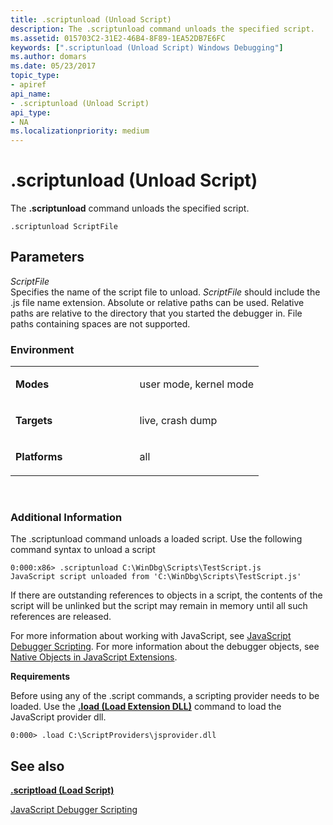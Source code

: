 ```yaml
---
title: .scriptunload (Unload Script)
description: The .scriptunload command unloads the specified script.
ms.assetid: 015703C2-31E2-46B4-8F89-1EA52DB7E6FC
keywords: [".scriptunload (Unload Script) Windows Debugging"]
ms.author: domars
ms.date: 05/23/2017
topic_type:
- apiref
api_name:
- .scriptunload (Unload Script)
api_type:
- NA
ms.localizationpriority: medium
---
```


# .scriptunload (Unload Script)


The **.scriptunload** command unloads the specified script.

```dbgcmd
.scriptunload ScriptFile
```

## <span id="Parameters"></span><span id="parameters"></span><span id="PARAMETERS"></span>Parameters


<span id="_______ScriptFile______"></span><span id="_______scriptfile______"></span><span id="_______SCRIPTFILE______"></span> *ScriptFile*   
Specifies the name of the script file to unload. *ScriptFile* should include the .js file name extension. Absolute or relative paths can be used. Relative paths are relative to the directory that you started the debugger in. File paths containing spaces are not supported.

### <span id="Environment"></span><span id="environment"></span><span id="ENVIRONMENT"></span>Environment

<table>
<colgroup>
<col width="50%" />
<col width="50%" />
</colgroup>
<tbody>
<tr class="odd">
<td align="left"><p><strong>Modes</strong></p></td>
<td align="left"><p>user mode, kernel mode</p></td>
</tr>
<tr class="even">
<td align="left"><p><strong>Targets</strong></p></td>
<td align="left"><p>live, crash dump</p></td>
</tr>
<tr class="odd">
<td align="left"><p><strong>Platforms</strong></p></td>
<td align="left"><p>all</p></td>
</tr>
</tbody>
</table>

 

### <span id="Additional_Information"></span><span id="additional_information"></span><span id="ADDITIONAL_INFORMATION"></span>Additional Information

The .scriptunload command unloads a loaded script. Use the following command syntax to unload a script

```dbgcmd
0:000:x86> .scriptunload C:\WinDbg\Scripts\TestScript.js
JavaScript script unloaded from 'C:\WinDbg\Scripts\TestScript.js'
```

If there are outstanding references to objects in a script, the contents of the script will be unlinked but the script may remain in memory until all such references are released.

For more information about working with JavaScript, see [JavaScript Debugger Scripting](javascript-debugger-scripting.md). For more information about the debugger objects, see [Native Objects in JavaScript Extensions](native-objects-in-javascript-extensions.md).

**Requirements**

Before using any of the .script commands, a scripting provider needs to be loaded. Use the [**.load (Load Extension DLL)**](-load---loadby--load-extension-dll-.md) command to load the JavaScript provider dll.

```dbgcmd
0:000> .load C:\ScriptProviders\jsprovider.dll
```

## <span id="see_also"></span>See also


[**.scriptload (Load Script)**](-scriptload--load-script-.md)

[JavaScript Debugger Scripting](javascript-debugger-scripting.md)

 

 






